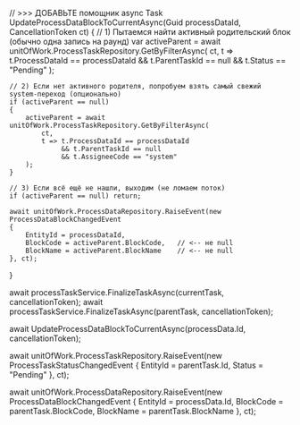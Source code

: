 // >>> ДОБАВЬТЕ помощник
async Task UpdateProcessDataBlockToCurrentAsync(Guid processDataId, CancellationToken ct)
{
    // 1) Пытаемся найти активный родительский блок (обычно одна запись на раунд)
    var activeParent = await unitOfWork.ProcessTaskRepository.GetByFilterAsync(
        ct,
        t => t.ProcessDataId == processDataId
             && t.ParentTaskId == null
             && t.Status == "Pending"
    );

    // 2) Если нет активного родителя, попробуем взять самый свежий system-переход (опционально)
    if (activeParent == null)
    {
        activeParent = await unitOfWork.ProcessTaskRepository.GetByFilterAsync(
            ct,
            t => t.ProcessDataId == processDataId
                 && t.ParentTaskId == null
                 && t.AssigneeCode == "system"
        );
    }

    // 3) Если всё ещё не нашли, выходим (не ломаем поток)
    if (activeParent == null) return;

    await unitOfWork.ProcessDataRepository.RaiseEvent(new ProcessDataBlockChangedEvent
    {
        EntityId = processDataId,
        BlockCode = activeParent.BlockCode,   // <-- не null
        BlockName = activeParent.BlockName    // <-- не null
    }, ct);
}




await processTaskService.FinalizeTaskAsync(currentTask, cancellationToken);
await processTaskService.FinalizeTaskAsync(parentTask, cancellationToken);


await UpdateProcessDataBlockToCurrentAsync(processData.Id, cancellationToken);



await unitOfWork.ProcessTaskRepository.RaiseEvent(new ProcessTaskStatusChangedEvent
{
    EntityId = parentTask.Id,
    Status = "Pending"
}, ct);

await unitOfWork.ProcessDataRepository.RaiseEvent(new ProcessDataBlockChangedEvent
{
    EntityId = processData.Id,
    BlockCode = parentTask.BlockCode,
    BlockName = parentTask.BlockName
}, ct);
